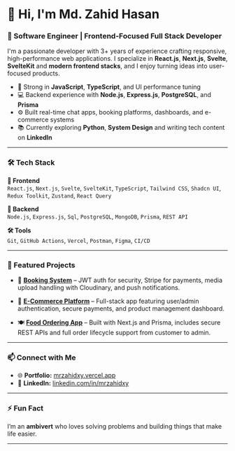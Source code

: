 # 👋 Hi, I'm Md. Zahid Hasan

### 🚀 Software Engineer | Frontend-Focused Full Stack Developer

I'm a passionate developer with 3+ years of experience crafting responsive, high-performance web applications. I specialize in **React.js**, **Next.js**, **Svelte**, **SvelteKit** and **modern frontend stacks**, and I enjoy turning ideas into user-focused products.

- 🧠 Strong in **JavaScript**, **TypeScript**, and UI performance tuning
- 💻 Backend experience with **Node.js**, **Express.js**, **PostgreSQL**, and **Prisma**
- ⚙️ Built real-time chat apps, booking platforms, dashboards, and e-commerce systems
- 📚 Currently exploring **Python**, **System Design** and writing tech content on **LinkedIn**

---

### 🛠 Tech Stack

**🧩 Frontend**  
`React.js`, `Next.js`, `Svelte`, `SvelteKit`, `TypeScript`, `Tailwind CSS`, `Shadcn UI`, `Redux Toolkit`, `Zustand`, `React Query`

**🔧 Backend**  
`Node.js`, `Express.js`, `Sql`, `PostgreSQL`, `MongoDB`, `Prisma`, `REST API`

**🛠 Tools**  
`Git`, `GitHub Actions`, `Vercel`, `Postman`, `Figma`, `CI/CD`

---

### 📌 Featured Projects

- 🔗 **[Booking System](https://bookinn-client.vercel.app/)** – JWT auth for security, Stripe for payments, media upload handling with Cloudinary, and push notifications.

- 🛒 **[E-Commerce Platform](https://procharok-ecommerce.vercel.app/)** – Full-stack app featuring user/admin authentication, secure payments, and product management dashboard.

- 🍽️ **[Food Ordering App](http://resturant-order-app.vercel.app/)** – Built with Next.js and Prisma, includes secure REST APIs and full order lifecycle support from customer to admin.

---

### 📫 Connect with Me

- 🌐 **Portfolio:** [mrzahidxy.vercel.app](https://mrzahidxy.vercel.app/)  
- 💼 **LinkedIn:** [linkedin.com/in/mrzahidxy](https://linkedin.com/in/mrzahidxy)  

---

### ⚡ Fun Fact

I’m an **ambivert** who loves solving problems and building things that make life easier.

---
